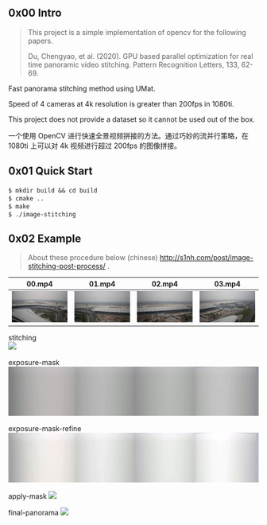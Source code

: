 ## 0x00 Intro

> This project is a simple implementation of opencv for the following papers.
>
> Du, Chengyao, et al. (2020). GPU based parallel optimization for real time panoramic video stitching. Pattern
> Recognition Letters, 133, 62-69.

Fast panorama stitching method using UMat.

Speed of 4 cameras at 4k resolution is greater than 200fps in 1080ti.

This project does not provide a dataset so it cannot be used out of the box.

一个使用 OpenCV 进行快速全景视频拼接的方法。通过巧妙的流并行策略，在 1080ti 上可以对 4k 视频进行超过 200fps 的图像拼接。

## 0x01 Quick Start

```
$ mkdir build && cd build
$ cmake ..
$ make
$ ./image-stitching
```

## 0x02 Example

> About these procedure below (chinese) http://s1nh.com/post/image-stitching-post-process/ .

| 00.mp4                    | 01.mp4                    | 02.mp4                    | 03.mp4                    |
|---------------------------|---------------------------|---------------------------|---------------------------|
| ![](assets/origin-00.png) | ![](assets/origin-01.png) | ![](assets/origin-02.png) | ![](assets/origin-03.png) |

stitching  
![](assets/01.origin-stitching.png)

exposure-mask  
![](assets/02.exposure-mask.png)

exposure-mask-refine  
![](assets/03.exposure-mask-refine.png)

apply-mask
![](assets/04.apply-mask.png)

final-panorama
![](assets/05.final-stitching.png)

